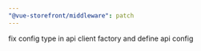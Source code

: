 ```yaml
---
"@vue-storefront/middleware": patch
---
```


fix config type in api client factory and define api config
